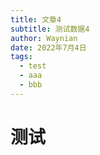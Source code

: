 ```yaml
---
title: 文章4
subtitle: 测试数据4
author: Waynian
date: 2022年7月4日
tags: 
  - test
  - aaa
  - bbb
---
```


# 测试